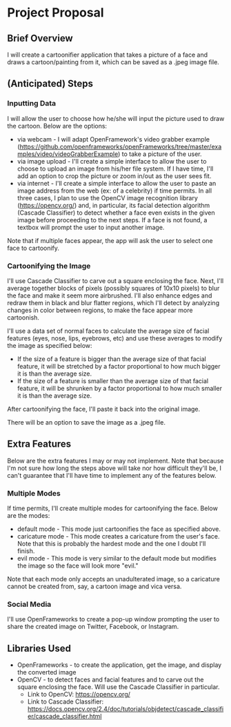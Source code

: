# Project Proposal
## Brief Overview
I will create a cartoonifier application that takes a picture of a face and draws a cartoon/painting from it, which can be saved as a .jpeg image file. 

## (Anticipated) Steps
### Inputting Data
I will allow the user to choose how he/she will input the picture used to draw the cartoon. Below are the options: 
* via webcam - I will adapt OpenFramework's video grabber example (https://github.com/openframeworks/openFrameworks/tree/master/examples/video/videoGrabberExample) to take a picture of the user.
* via image upload - I'll create a simple interface to allow the user to choose to upload an image from his/her file system. If I have time, I'll add an option to crop the picture or zoom in/out as the user sees fit.
* via internet - I'll create a simple interface to allow the user to paste an image address from the web (ex: of a celebrity) if time permits.
In all three cases, I plan to use the OpenCV image recognition library (https://opencv.org/) and, in particular, its facial detection algorithm (Cascade Classifier) to detect whether a face even exists in the given image before proceeding to the next steps. If a face is not found, a textbox will prompt the user to input another image.

Note that if multiple faces appear, the app will ask the user to select one face to cartoonify.

### Cartoonifying the Image
I'll use Cascade Classifier to carve out a square enclosing the face. Next, I'll average together blocks of pixels (possibly squares of 10x10 pixels) to blur the face and make it seem more airbrushed. I'll also enhance edges and redraw them in black and blur flatter regions, which I'll detect by analyzing changes in color between regions, to make the face appear more cartoonish. 

I'll use a data set of normal faces to calculate the average size of facial features (eyes, nose, lips, eyebrows, etc) and use these averages to modify the image as specified below:
* If the size of a feature is bigger than the average size of that facial feature, it will be stretched by a factor proportional to how much bigger it is than the average size.
* If the size of a feature is smaller than the average size of that facial feature, it will be shrunken by a factor proportional to how much smaller it is than the average size.

After cartoonifying the face, I'll paste it back into the original image.

There will be an option to save the image as a .jpeg file.


## Extra Features
Below are the extra features I may or may not implement. Note that because I'm not sure how long the steps above will take nor how difficult they'll be, I can't guarantee that I'll have time to implement any of the features below.

### Multiple Modes
If time permits, I'll create multiple modes for cartoonifying the face. Below are the modes:
* default mode - This mode just cartoonifies the face as specified above.
* caricature mode - This mode creates a caricature from the user's face. Note that this is probably the hardest mode and the one I doubt I'll finish.
* evil mode - This mode is very similar to the default mode but modifies the image so the face will look more "evil."

Note that each mode only accepts an unadulterated image, so a caricature cannot be created from, say, a cartoon image and vica versa.

### Social Media
I'll use OpenFrameworks to create a pop-up window prompting the user to share the created image on Twitter, Facebook, or Instagram.


## Libraries Used
* OpenFrameworks - to create the application, get the image, and display the converted image
* OpenCV - to detect faces and facial features and to carve out the square enclosing the face. Will use the Cascade Classifier in particular.
    * Link to OpenCV: https://opencv.org/
    * Link to Cascade Classifier: https://docs.opencv.org/2.4/doc/tutorials/objdetect/cascade_classifier/cascade_classifier.html
